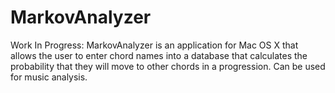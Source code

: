 # MarkovAnalyzer
Work In Progress: MarkovAnalyzer is an application for Mac OS X that allows the user to enter chord names into a database that  calculates the probability that they will move to other chords in a progression. Can be used for music analysis.
